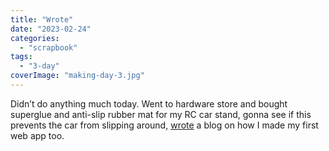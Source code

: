 ```yaml
---
title: "Wrote"
date: "2023-02-24"
categories: 
  - "scrapbook"
tags: 
  - "3-day"
coverImage: "making-day-3.jpg"
---
```

<!--more-->

Didn’t do anything much today. Went to hardware store and bought superglue and anti-slip rubber mat for my RC car stand, gonna see if this prevents the car from slipping around, [wrote](https://shayonkhaled.com/portfolio/boiboi-xyz/) a blog on how I made my first web app too.
